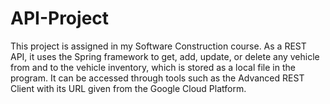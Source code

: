 # API-Project

This project is assigned in my Software Construction course. As a REST API, it uses the Spring framework to get, add, update, or delete
any vehicle from and to the vehicle inventory, which is stored as a local file in the program. It can be accessed through tools such as
the Advanced REST Client with its URL given from the Google Cloud Platform.
